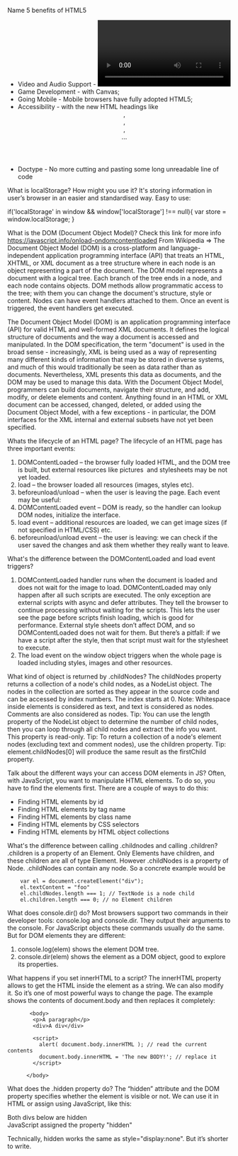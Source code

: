 Name 5 benefits of HTML5
- Video and Audio Support - <video> and <audio> tags;
- Game Development  - with Canvas;
- Going Mobile - Mobile browsers have fully adopted HTML5;
- Accessibility - with the new HTML headings like <header>, <footer>, <nav>, <section>...
- Doctype - No more cutting and pasting some long unreadable line of code

What is localStorage? How might you use it?
It's storing information in user’s browser in an easier and standardised way. Easy to use:

if('localStorage' in window && window['localStorage'] !== null){
var store = window.localStorage;
}

What is the DOM (Document Object Model)?
Check this link for more info https://javascript.info/onload-ondomcontentloaded
From Wikipedia => The Document Object Model (DOM) is a cross-platform and language-independent application programming interface (API) that treats an HTML, XHTML, or XML document as a tree structure where in each node is an object representing a part of the document. The DOM model represents a document with a logical tree. Each branch of the tree ends in a node, and each node contains objects. DOM methods allow programmatic access to the tree; with them you can change the document's structure, style or content. Nodes can have event handlers attached to them. Once an event is triggered, the event handlers get executed.

The Document Object Model (DOM) is an application programming interface (API) for valid HTML and well-formed XML documents. It defines the logical structure of documents and the way a document is accessed and manipulated. In the DOM specification, the term "document" is used in the broad sense - increasingly, XML is being used as a way of representing many different kinds of information that may be stored in diverse systems, and much of this would traditionally be seen as data rather than as documents. Nevertheless, XML presents this data as documents, and the DOM may be used to manage this data.
With the Document Object Model, programmers can build documents, navigate their structure, and add, modify, or delete elements and content. Anything found in an HTML or XML document can be accessed, changed, deleted, or added using the Document Object Model, with a few exceptions - in particular, the DOM interfaces for the XML internal and external subsets have not yet been specified.

Whats the lifecycle of an HTML page?
The lifecycle of an HTML page has three important events:
1. DOMContentLoaded – the browser fully loaded HTML, and the DOM tree is built, but external resources like pictures <img> and stylesheets may be not yet loaded.
2. load – the browser loaded all resources (images, styles etc).
3. beforeunload/unload – when the user is leaving the page.
Each event may be useful:
1. DOMContentLoaded event – DOM is ready, so the handler can lookup DOM nodes, initialize the interface.
2. load event – additional resources are loaded, we can get image sizes (if not specified in HTML/CSS) etc.
3. beforeunload/unload event – the user is leaving: we can check if the user saved the changes and ask them whether they really want to leave.

 What's the difference between the DOMContentLoaded and load event triggers?
 1. DOMContentLoaded handler runs when the document is loaded and does not wait for the image to load. DOMContentLoaded may only happen after all such scripts are executed. The only exception are external scripts with async and defer attributes. They tell the browser to continue processing without waiting for the scripts. This lets the user see the page before scripts finish loading, which is good for performance. External style sheets don’t affect DOM, and so DOMContentLoaded does not wait for them.
But there’s a pitfall: if we have a script after the style, then that script must wait for the stylesheet to execute.
2. The load event on the window object triggers when the whole page is loaded including styles, images and other resources.

What kind of object is returned by .childNodes?
The childNodes property returns a collection of a node's child nodes, as a NodeList object.
The nodes in the collection are sorted as they appear in the source code and can be accessed by index numbers. The index starts at 0.
Note: Whitespace inside elements is considered as text, and text is considered as nodes. Comments are also considered as nodes.
Tip: You can use the length property of the NodeList object to determine the number of child nodes, then you can loop through all child nodes and extract the info you want.
This property is read-only.
Tip: To return a collection of a node's element nodes (excluding text and comment nodes), use the children property.
Tip: element.childNodes[0] will produce the same result as the firstChild property.

Talk about the different ways your can access DOM elements in JS?
Often, with JavaScript, you want to manipulate HTML elements.
To do so, you have to find the elements first. There are a couple of ways to do this:
 - Finding HTML elements by id
 - Finding HTML elements by tag name
 - Finding HTML elements by class name
 - Finding HTML elements by CSS selectors
 - Finding HTML elements by HTML object collections

 What's the difference between calling .childnodes and calling .children?
 .children is a property of an Element. Only Elements have children, and these children are all of type Element.
However .childNodes is a property of Node. .childNodes can contain any node.
So a concrete example would be

        var el = document.createElement("div");
        el.textContent = "foo"
        el.childNodes.length === 1; // TextNode is a node child
        el.children.length === 0; // no Element children

What does console.dir() do?
Most browsers support two commands in their developer tools: console.log and console.dir. They output their arguments to the console. For JavaScript objects these commands usually do the same.
But for DOM elements they are different:

1. console.log(elem) shows the element DOM tree.
2. console.dir(elem) shows the element as a DOM object, good to explore its properties.

What happens if you set innerHTML to a script?
The innerHTML property allows to get the HTML inside the element as a string.
We can also modify it. So it’s one of most powerful ways to change the page.
The example shows the contents of document.body and then replaces it completely:

           <body>
            <p>A paragraph</p>
            <div>A div</div>

            <script>
              alert( document.body.innerHTML ); // read the current contents
              document.body.innerHTML = 'The new BODY!'; // replace it
            </script>

          </body>

What does the .hidden property do?
The “hidden” attribute and the DOM property specifies whether the element is visible or not. We can use it in HTML or assign using JavaScript, like this:

<div>Both divs below are hidden</div>
<div hidden>With the attribute "hidden"</div>
<div id="elem">JavaScript assigned the property "hidden"</div>
<script>
  elem.hidden = true;
</script>

Technically, hidden works the same as style="display:none". But it’s shorter to write.
